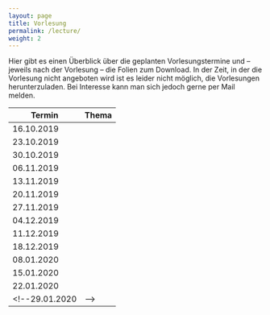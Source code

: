 ```yaml
---
layout: page
title: Vorlesung
permalink: /lecture/
weight: 2
---
```


Hier gibt es einen Überblick über die geplanten Vorlesungstermine und – jeweils nach der Vorlesung – die Folien zum Download.
In der Zeit, in der die Vorlesung nicht angeboten wird ist es leider nicht möglich, die Vorlesungen herunterzuladen. Bei Interesse kann man sich jedoch gerne per Mail melden.

Termin     | Thema
-----------|-----------------------------------------------------------------------
16.10.2019 |<!-- [Einführung, grundlegende Bedienung](./00_einfuehrung_grundlagen.pdf)-->
23.10.2019 |<!-- [Allgemeine Formatierung und Pakete](./01_formatierung_pakete.pdf)-->
30.10.2019 |<!-- [Mathematiksatz I](./02_mathesatz_i.pdf)-->
06.11.2019 |<!-- [Gleitumgebungen, Tabellen](./03_gleitumgebungen_tabellen.pdf)-->
13.11.2019 |<!-- [Mathematiksatz II](./04_mathesatz_ii.pdf)-->
20.11.2019 |<!-- [Grafiken, Abbildungen, TikZ](./05_grafiken_abbildungen_tikz.pdf)-->
27.11.2019 |<!-- [Diagramme](./06_diagramme.pdf)-->
04.12.2019 |<!-- [Umfangreiche Dokumente](./07_umfangreiche_dokumente.pdf)-->
11.12.2019 |<!-- [Bibliographien, mehrsprachiger Satz](./08_bibliografien_mehrsprachigkeit.pdf)-->
18.12.2019 |<!-- [Präsentationen](./09_praesentationen.pdf)-->
08.01.2020 |<!-- [Briefe, Lebensläufe](./10_brief_lebenslauf.pdf)-->
15.01.2020 |<!-- [komplexe Makros und Befehle](./11_komplexe_makros.pdf)-->
22.01.2020 |<!-- [eigene Klassen und Pakete schreiben](./12_eigene_klassen.pdf)-->
<!--29.01.2020 |--> <!-- [Witziges, Obskures und Sinnvolles](./W_witziges_obskures.pdf)-->

